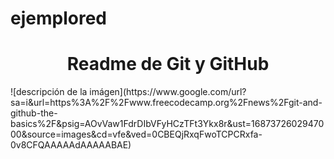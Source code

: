 # ejemplored

<h1 align="center">Readme de Git y GitHub</h1>
 ![descripción de la imágen](https://www.google.com/url?sa=i&url=https%3A%2F%2Fwww.freecodecamp.org%2Fnews%2Fgit-and-github-the-basics%2F&psig=AOvVaw1FdrDIbVFyHCzTFt3Ykx8r&ust=1687372602947000&source=images&cd=vfe&ved=0CBEQjRxqFwoTCPCRxfa-0v8CFQAAAAAdAAAAABAE)
